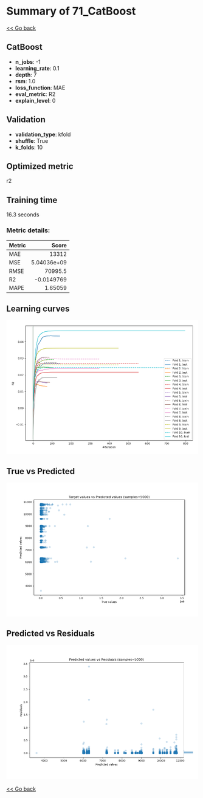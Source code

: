 # Summary of 71_CatBoost

[<< Go back](../README.md)


## CatBoost
- **n_jobs**: -1
- **learning_rate**: 0.1
- **depth**: 7
- **rsm**: 1.0
- **loss_function**: MAE
- **eval_metric**: R2
- **explain_level**: 0

## Validation
 - **validation_type**: kfold
 - **shuffle**: True
 - **k_folds**: 10

## Optimized metric
r2

## Training time

16.3 seconds

### Metric details:
| Metric   |           Score |
|:---------|----------------:|
| MAE      | 13312           |
| MSE      |     5.04036e+09 |
| RMSE     | 70995.5         |
| R2       |    -0.0149769   |
| MAPE     |     1.65059     |



## Learning curves
![Learning curves](learning_curves.png)
## True vs Predicted

![True vs Predicted](true_vs_predicted.png)


## Predicted vs Residuals

![Predicted vs Residuals](predicted_vs_residuals.png)



[<< Go back](../README.md)
